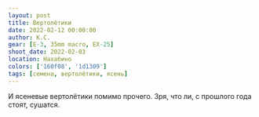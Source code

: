 ```yaml
---
layout: post
title: Вертолётики
date: 2022-02-12 00:00:00
author: К.С.
gear: [E-3, 35mm macro, EX-25]
shoot_date: 2022-02-03
location: Нахабино
colors: ['160f08', '1d1309']
tags: [семена, вертолётики, ясень]
---
```

И ясеневые вертолётики помимо прочего. Зря, что ли, с прошлого года стоят, сушатся.
